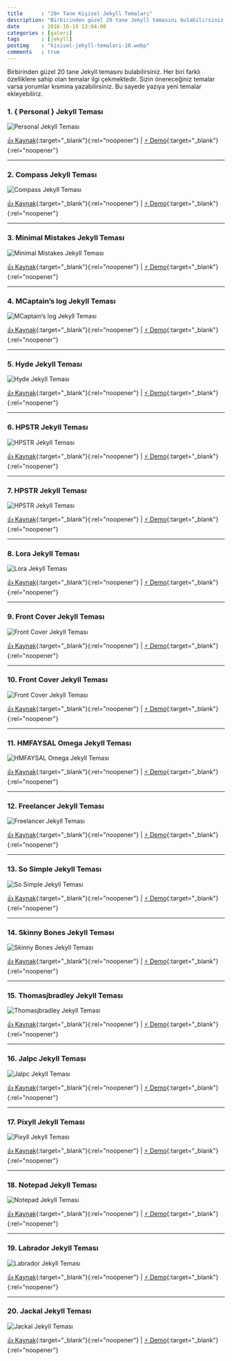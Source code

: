 ```yaml
---
title      : "20+ Tane Kişisel Jekyll Temaları"
description: "Birbirinden güzel 20 tane Jekyll temasını bulabilirsiniz. Her biri farklı özelliklere sahip olan temalar ilgi çekmektedir. "
date       : 2016-10-19 13:04:00
categories : [galeri]
tags       : [jekyll]
postimg    : "kisisel-jekyll-temalari-10.webp"
comments   : true
---
```


Birbirinden güzel 20 tane Jekyll temasını bulabilirsiniz. Her biri farklı özelliklere sahip olan temalar ilgi çekmektedir. Sizin önereceğiniz temalar varsa yorumlar kısmına yazabilirsiniz. Bu sayede yazıya yeni temalar ekleyebiliriz.

### 1. { Personal } Jekyll Teması 

![Personal Jekyll Teması](https://ahmetcadirci.com.tr/images/galeri/kisisel-jekyll-temalari-1.webp " Personal Jekyll Teması")

[👍 Kaynak](https://github.com/PanosSakkos/personal-jekyll-theme){:target="_blank"}{:rel="noopener"} | [⚡️ Demo](https://panossakkos.github.io/personal-jekyll-theme/){:target="_blank"}{:rel="noopener"}

* * *

### 2. Compass Jekyll Teması 

![Compass Jekyll Teması](https://ahmetcadirci.com.tr/images/galeri/kisisel-jekyll-temalari-2.webp "Compass Jekyll Teması")

[👍 Kaynak](https://github.com/excentris/compass){:target="_blank"}{:rel="noopener"} | [⚡️ Demo](https://excentris.github.io/compass/){:target="_blank"}{:rel="noopener"}

* * *

### 3. Minimal Mistakes Jekyll Teması

![Minimal Mistakes Jekyll Teması](https://ahmetcadirci.com.tr/images/galeri/kisisel-jekyll-temalari-3.webp "Minimal Mistakes Jekyll Teması")

[👍 Kaynak](https://github.com/mmistakes/minimal-mistakes){:target="_blank"}{:rel="noopener"} | [⚡️ Demo](https://mmistakes.github.io/minimal-mistakes/){:target="_blank"}{:rel="noopener"}

* * *

### 4. MCaptain’s log Jekyll Teması

![MCaptain’s log Jekyll Teması](https://ahmetcadirci.com.tr/images/galeri/kisisel-jekyll-temalari-4.webp "MCaptain’s log Jekyll Teması")

[👍 Kaynak](https://github.com/mashlo/captains-log){:target="_blank"}{:rel="noopener"} | [⚡️ Demo](http://mashlo.github.io/captains-log/){:target="_blank"}{:rel="noopener"}

* * *

### 5. Hyde Jekyll Teması

![Hyde Jekyll Teması](https://ahmetcadirci.com.tr/images/galeri/kisisel-jekyll-temalari-5.webp "Hyde Jekyll Teması")

[👍 Kaynak](https://github.com/hymerman/hymerman.github.io){:target="_blank"}{:rel="noopener"} | [⚡️ Demo](http://hymerman.github.io/){:target="_blank"}{:rel="noopener"}

* * *

### 6. HPSTR Jekyll Teması

![HPSTR Jekyll Teması](https://ahmetcadirci.com.tr/images/galeri/kisisel-jekyll-temalari-6.webp "HPSTR Jekyll Teması")

[👍 Kaynak](https://github.com/joshbeard/hpstr-jekyll-theme-mod){:target="_blank"}{:rel="noopener"} | [⚡️ Demo](https://mmistakes.github.io/hpstr-jekyll-theme/){:target="_blank"}{:rel="noopener"}

* * *

### 7. HPSTR Jekyll Teması

![HPSTR Jekyll Teması](https://ahmetcadirci.com.tr/images/galeri/kisisel-jekyll-temalari-7.webp "HPSTR Jekyll Teması")

[👍 Kaynak](https://github.com/camporez/Thinny){:target="_blank"}{:rel="noopener"} | [⚡️ Demo](http://camporez.github.io/){:target="_blank"}{:rel="noopener"}

* * *

### 8. Lora Jekyll Teması

![Lora Jekyll Teması](https://ahmetcadirci.com.tr/images/galeri/kisisel-jekyll-temalari-8.webp "Lora Jekyll Teması")

[👍 Kaynak](https://github.com/nandomoreirame/lora){:target="_blank"}{:rel="noopener"} | [⚡️ Demo](https://nandomoreira.me/lora/){:target="_blank"}{:rel="noopener"}

* * *

### 9. Front Cover Jekyll Teması

![Front Cover Jekyll Teması](https://ahmetcadirci.com.tr/images/galeri/kisisel-jekyll-temalari-9.webp "Front Cover Jekyll Teması")

[👍 Kaynak](https://github.com/dashingcode/front-cover/){:target="_blank"}{:rel="noopener"} | [⚡️ Demo](https://dashingcode.github.io/front-cover/){:target="_blank"}{:rel="noopener"}

* * *

### 10. Front Cover Jekyll Teması

![Front Cover Jekyll Teması](https://ahmetcadirci.com.tr/images/galeri/kisisel-jekyll-temalari-10.webp "Front Cover Jekyll Teması")

[👍 Kaynak](https://github.com/volny/creative-theme-jekyll/){:target="_blank"}{:rel="noopener"} | [⚡️ Demo](https://volny.github.io/creative-theme-jekyll/){:target="_blank"}{:rel="noopener"}

* * *

### 11. HMFAYSAL Omega Jekyll Teması

![HMFAYSAL Omega Jekyll Teması](https://ahmetcadirci.com.tr/images/galeri/kisisel-jekyll-temalari-11.webp "HMFAYSAL Omega Jekyll Teması")

[👍 Kaynak](https://github.com/hmfaysal/hmfaysal-omega-theme){:target="_blank"}{:rel="noopener"} | [⚡️ Demo](http://hmfaysal.github.io/hmfaysal-omega-theme/){:target="_blank"}{:rel="noopener"}

* * *

### 12. Freelancer Jekyll Teması

![Freelancer Jekyll Teması](https://ahmetcadirci.com.tr/images/galeri/kisisel-jekyll-temalari-12.webp "Freelancer Jekyll Teması")

[👍 Kaynak](https://github.com/jeromelachaud/freelancer-theme){:target="_blank"}{:rel="noopener"} | [⚡️ Demo](https://jeromelachaud.github.io/freelancer-theme/){:target="_blank"}{:rel="noopener"}

* * *

### 13. So Simple Jekyll Teması

![So Simple Jekyll Teması](https://ahmetcadirci.com.tr/images/galeri/kisisel-jekyll-temalari-13.webp "So Simple Jekyll Teması")

[👍 Kaynak](https://github.com/mmistakes/so-simple-theme/){:target="_blank"}{:rel="noopener"} | [⚡️ Demo](https://mmistakes.github.io/so-simple-theme){:target="_blank"}{:rel="noopener"}

* * *

### 14. Skinny Bones Jekyll Teması

![Skinny Bones Jekyll Teması](https://ahmetcadirci.com.tr/images/galeri/kisisel-jekyll-temalari-14.webp "Skinny Bones Jekyll Teması")

[👍 Kaynak](https://github.com/mmistakes/skinny-bones-jekyll/){:target="_blank"}{:rel="noopener"} | [⚡️ Demo](https://mmistakes.github.io/skinny-bones-jekyll/){:target="_blank"}{:rel="noopener"}

* * *

### 15. Thomasjbradley Jekyll Teması

![Thomasjbradley Jekyll Teması](https://ahmetcadirci.com.tr/images/galeri/kisisel-jekyll-temalari-15.webp "Thomasjbradley Jekyll Teması")

[👍 Kaynak](https://github.com/thomasjbradley/thomasjbradley.ca){:target="_blank"}{:rel="noopener"} | [⚡️ Demo](https://thomasjbradley.ca/){:target="_blank"}{:rel="noopener"}

* * *

### 16. Jalpc Jekyll Teması

![Jalpc Jekyll Teması](https://ahmetcadirci.com.tr/images/galeri/kisisel-jekyll-temalari-16.webp "Jalpc Jekyll Teması")

[👍 Kaynak](https://github.com/Jack614/jalpc_jekyll_theme){:target="_blank"}{:rel="noopener"} | [⚡️ Demo](http://www.jack003.com/){:target="_blank"}{:rel="noopener"}

* * *

### 17. Pixyll Jekyll Teması

![Pixyll Jekyll Teması](https://ahmetcadirci.com.tr/images/galeri/kisisel-jekyll-temalari-17.webp "Pixyll Jekyll Teması")

[👍 Kaynak](https://github.com/johnotander/pixyll){:target="_blank"}{:rel="noopener"} | [⚡️ Demo](http://pixyll.com/){:target="_blank"}{:rel="noopener"}

* * *

### 18. Notepad Jekyll Teması

![Notepad Jekyll Teması](https://ahmetcadirci.com.tr/images/galeri/kisisel-jekyll-temalari-18.webp "Notepad Jekyll Teması")

[👍 Kaynak](https://github.com/hmfaysal/Notepad){:target="_blank"}{:rel="noopener"} | [⚡️ Demo](http://hmfaysal.me/Notepad/){:target="_blank"}{:rel="noopener"}

* * *

### 19. Labrador Jekyll Teması

![Labrador Jekyll Teması](https://ahmetcadirci.com.tr/images/galeri/kisisel-jekyll-temalari-19.webp "Labrador Jekyll Teması")

[👍 Kaynak](https://github.com/donini/labrador-jekyll-theme){:target="_blank"}{:rel="noopener"} | [⚡️ Demo](https://donini.github.io/labrador-jekyll-theme/){:target="_blank"}{:rel="noopener"}

* * *

### 20. Jackal Jekyll Teması

![Jackal Jekyll Teması](https://ahmetcadirci.com.tr/images/galeri/kisisel-jekyll-temalari-20.webp "Jackal Jekyll Teması")

[👍 Kaynak](https://github.com/clenemt/jackal){:target="_blank"}{:rel="noopener"} | [⚡️ Demo](https://clenemt.github.io/jackal/){:target="_blank"}{:rel="noopener"}
